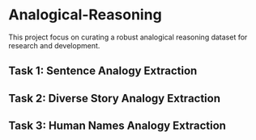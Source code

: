 # Analogical-Reasoning
This project focus on curating a robust analogical reasoning dataset for research and development.

## Task 1: Sentence Analogy Extraction

## Task 2: Diverse Story Analogy Extraction

## Task 3: Human Names Analogy Extraction
